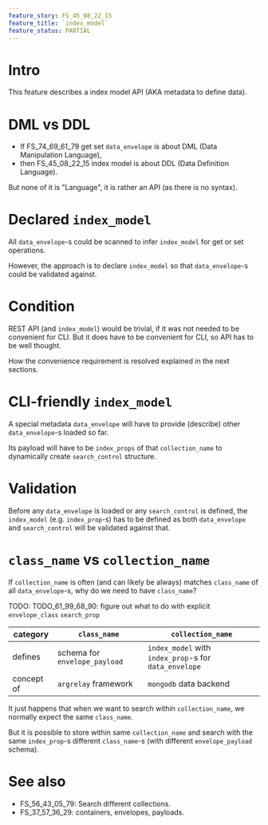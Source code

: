 ```yaml
---
feature_story: FS_45_08_22_15
feature_title: `index_model`
feature_status: PARTIAL
---
```


# Intro

This feature describes a index model API (AKA metadata to define data).

# DML vs DDL

*   If FS_74_69_61_79 get set `data_envelope` is about DML (Data Manipulation Language),
*   then FS_45_08_22_15 index model is about DDL (Data Definition Language).

But none of it is "Language", it is rather an API (as there is no syntax).

# Declared `index_model`

All `data_envelope`-s could be scanned to infer `index_model` for get or set operations.

However, the approach is to declare `index_model` so that `data_envelope`-s could be validated against.

# Condition

REST API (and `index_model`) would be trivial, if it was not needed to be convenient for CLI.
But it does have to be convenient for CLI, so API has to be well thought.

How the convenience requirement is resolved explained in the next sections.

# CLI-friendly `index_model`

A special metadata `data_envelope` will have to provide (describe) other `data_envelope`-s loaded so far.

Its payload will have to be `index_props` of that `collection_name` to dynamically create `search_control` structure.

# Validation

Before any `data_envelope` is loaded or any `search_control` is defined,
the `index_model` (e.g. `index_prop`-s) has to be defined as both `data_envelope` and `search_control`
will be validated against that.

# `class_name` vs `collection_name`

If `collection_name` is often (and can likely be always) matches `class_name` of all `data_envelope`-s,
why do we need to have `class_name`?

TODO: TODO_61_99_68_90: figure out what to do with explicit `envelope_class` `search_prop`

| category   | `class_name`                  | `collection_name`                                     |
|------------|-------------------------------|-------------------------------------------------------|
| defines    | schema for `envelope_payload` | `index_model` with `index_prop`-s for `data_envelope` |
| concept of | `argrelay` framework          | `mongodb` data backend                                |

It just happens that when we want to search within `collection_name`, we normally expect the same `class_name`.

But it is possible to store within same `collection_name` and search with the same `index_prop`-s
different `class_name`-s (with different `envelope_payload` schema).

# See also

*   FS_56_43_05_79: Search different collections.
*   FS_37_57_36_29: containers, envelopes, payloads.
